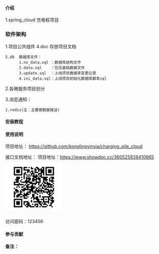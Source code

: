 #### 介绍


 1.spring_cloud 充电桩项目

### 软件架构

 1.项目公共组件
    4.doc 存放项目文档
    
    5.db  数据库文件：
          1.no_data.sql ：数据库结构文件
          2.data.sql    ：包含基础数据文件
          3.update.sql  ：上线项目数据库变更记录
          4.ini_data.sql：上线项目初始化数据库脚本sql 
 2.各微服务项目划分

 3.消息通知：

    1.redis(主：主要做数据推送)
   
  
#### 安装教程


#### 使用说明
项目地址：
https://github.com/konglingyinxia/charging_pile_cloud


接口文档地址：
项目地址：https://www.showdoc.cc/360525838410865
![Image text](./img/1559196683(1).jpg)

访问密码：123456



#### 参与贡献


#### 备注：
    
 


